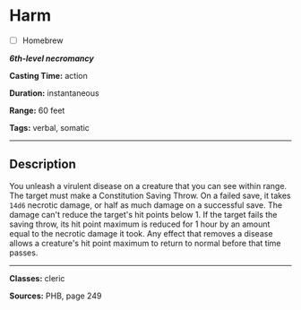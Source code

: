 # Harm

- [ ] Homebrew

***6th-level necromancy***

**Casting Time:** action

**Duration:** instantaneous

**Range:** 60 feet

**Tags:** verbal, somatic

---

## Description
You unleash a virulent disease on a creature that you can see within range.
The target must make a Constitution Saving Throw.
On a failed save, it takes `14d6` necrotic damage, or half as much damage on a successful save.
The damage can't reduce the target's hit points below 1.
If the target fails the saving throw, its hit point maximum is reduced for 1 hour by an amount equal to the necrotic damage it took.
Any effect that removes a disease allows a creature's hit point maximum to return to normal before that time passes.

---

**Classes:** cleric

**Sources:** PHB, page 249
